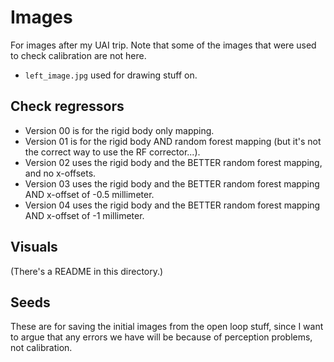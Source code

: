 # Images

For images after my UAI trip. Note that some of the images that were used to check calibration are not here.

- `left_image.jpg` used for drawing stuff on.

## Check regressors

- Version 00 is for the rigid body only mapping.
- Version 01 is for the rigid body AND random forest mapping (but it's not the correct way to use the RF corrector...).
- Version 02 uses the rigid body and the BETTER random forest mapping, and no x-offsets.
- Version 03 uses the rigid body and the BETTER random forest mapping AND x-offset of -0.5 millimeter.
- Version 04 uses the rigid body and the BETTER random forest mapping AND x-offset of -1 millimeter.

## Visuals

(There's a README in this directory.)

## Seeds

These are for saving the initial images from the open loop stuff, since I want to argue that any errors we have will be because of perception problems, not calibration.

